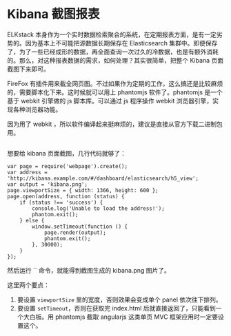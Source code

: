 # Kibana 截图报表

ELKstack 本身作为一个实时数据检索聚合的系统，在定期报表方面，是有一定劣势的。因为基本上不可能把源数据长期保存在 Elasticsearch 集群中。即便保存了，为了一些已经成形的数据，再全面查询一次过久的冷数据，也是有额外消耗的。那么，对这种报表数据的需求，如何处理？其实很简单，把整个 Kibana 页面截图下来即可。

FireFox 有插件用来截全网页图。不过如果作为定期的工作，这么搞还是比较麻烦的，需要脚本化下来。这时候就可以用上 phantomjs 软件了。phantomjs 是一个基于 webkit 引擎做的 js 脚本库。可以通过 js 程序操作 webkit 浏览器引擎，实现各种浏览器功能。

因为用了 webkit ，所以软件编译起来挺麻烦的，建议是直接从官方下载二进制包用。

```
```

想要给 kibana 页面截图，几行代码就够了：

```
var page = require('webpage').create();
var address = 'http://kibana.example.com/#/dashboard/elasticsearch/h5_view';
var output = 'kibana.png';
page.viewportSize = { width: 1366, height: 600 };
page.open(address, function (status) {
    if (status !== 'success') {
        console.log('Unable to load the address!');
        phantom.exit();
    } else {
        window.setTimeout(function () {
            page.render(output);
            phantom.exit();
        }, 30000);
    }
});
```

然后运行 `` 命令，就能得到截图生成的 kibana.png 图片了。

这里两个要点：

1. 要设置 `viewportSize` 里的宽度，否则效果会变成单个 panel 依次往下排列。
3. 要设置 `setTimeout`，否则在获取完 index.html 后就直接返回了，只能看到一个大白板。用 phantomjs 截取 angularjs 这类单页 MVC 框架应用时一定要设置这个。

